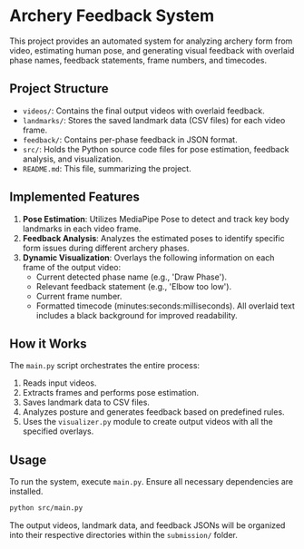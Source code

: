 # Archery Feedback System

This project provides an automated system for analyzing archery form from video, estimating human pose, and generating visual feedback with overlaid phase names, feedback statements, frame numbers, and timecodes.

## Project Structure

- `videos/`: Contains the final output videos with overlaid feedback.
- `landmarks/`: Stores the saved landmark data (CSV files) for each video frame.
- `feedback/`: Contains per-phase feedback in JSON format.
- `src/`: Holds the Python source code files for pose estimation, feedback analysis, and visualization.
- `README.md`: This file, summarizing the project.

## Implemented Features

1.  **Pose Estimation**: Utilizes MediaPipe Pose to detect and track key body landmarks in each video frame.
2.  **Feedback Analysis**: Analyzes the estimated poses to identify specific form issues during different archery phases.
3.  **Dynamic Visualization**: Overlays the following information on each frame of the output video:
    -   Current detected phase name (e.g., 'Draw Phase').
    -   Relevant feedback statement (e.g., 'Elbow too low').
    -   Current frame number.
    -   Formatted timecode (minutes:seconds:milliseconds).
    All overlaid text includes a black background for improved readability.

## How it Works

The `main.py` script orchestrates the entire process:

1.  Reads input videos.
2.  Extracts frames and performs pose estimation.
3.  Saves landmark data to CSV files.
4.  Analyzes posture and generates feedback based on predefined rules.
5.  Uses the `visualizer.py` module to create output videos with all the specified overlays.

## Usage

To run the system, execute `main.py`. Ensure all necessary dependencies are installed.

```bash
python src/main.py
```

The output videos, landmark data, and feedback JSONs will be organized into their respective directories within the `submission/` folder.